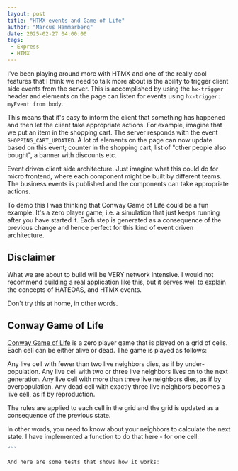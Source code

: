 ```yaml
---
layout: post
title: "HTMX events and Game of Life"
author: "Marcus Hammarberg"
date: 2025-02-27 04:00:00
tags:
 - Express
 - HTMX
---
```




I've been playing around more with HTMX and one of the really cool features that I think we need to talk more about is the ability to trigger client side events from the server. This is accomplished by using the `hx-trigger` header and elements on the page can listen for events using `hx-trigger: myEvent from body`.

This means that it's easy to inform the client that something has happened and then let the client take appropriate actions. For example, imagine that we put an item in the shopping cart. The server responds with the event `SHOPPING_CART_UPDATED`. A lot of elements on the page can now update based on this event; counter in the shopping cart, list of "other people also bought", a banner with discounts etc.

Event driven client side architecture. Just imagine what this could do for micro frontend, where each component might be built by different teams. The business events is published and the components can take appropriate actions.

To demo this I was thinking that Conway Game of Life could be a fun example. It's a zero player game, i.e. a simulation that just keeps running after you have started it. Each step is generated as a consequence of the previous change and hence perfect for this kind of event driven architecture.

<!-- excerpt-end -->

## Disclaimer

What we are about to build will be VERY network intensive. I would not recommend building a real application like this, but it serves well to explain the concepts of HATEOAS, and HTMX events.

Don't try this at home, in other words.

## Conway Game of Life

[Conway Game of Life](https://en.wikipedia.org/wiki/Conway%27s_Game_of_Life) is a zero player game that is played on a grid of cells. Each cell can be either alive or dead. The game is played as follows:

Any live cell with fewer than two live neighbors dies, as if by under-population.
Any live cell with two or three live neighbors lives on to the next generation.
Any live cell with more than three live neighbors dies, as if by overpopulation.
Any dead cell with exactly three live neighbors becomes a live cell, as if by reproduction.

The rules are applied to each cell in the grid and the grid is updated as a consequence of the previous state.

In other words, you need to know about your neighbors to calculate the next state. I have implemented a function to do that here - for one cell:

```javascript
´``

And here are some tests that shows how it works:

